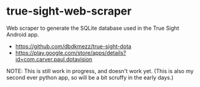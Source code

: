 # true-sight-web-scraper
Web scraper to generate the SQLite database used in the True Sight Android app.
* https://github.com/dbdkmezz/true-sight-dota
* https://play.google.com/store/apps/details?id=com.carver.paul.dotavision

NOTE: This is still work in progress, and doesn't work yet. (This is also my second ever python app, so will be a bit scruffy in the early days.)

